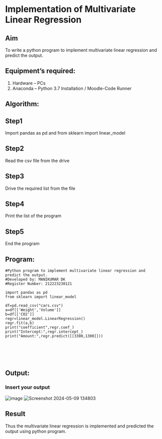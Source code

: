 # Implementation of Multivariate Linear Regression
## Aim
To write a python program to implement multivariate linear regression and predict the output.
## Equipment’s required:
1.	Hardware – PCs
2.	Anaconda – Python 3.7 Installation / Moodle-Code Runner
## Algorithm:
## Step1
Import pandas as pd and from sklearn import linear_model

## Step2
Read the csv file from the drive

## Step3
Drive the required list from the file

## Step4
Print the list of the program

## Step5
End the program

## Program:
```
#Python program to implement multivariate linear regression and predict the output.
#Developed by: MANIKUMAR DK
#Register Number: 212223230121

import pandas as pd
from sklearn import linear_model

df=pd.read_csv("cars.csv")
a=df[['Weight','Volume']]
b=df[['CO2']]
regr=linear_model.LinearRegression()
regr.fit(a,b)
print("coefficient",regr.coef_)
print("Intercept:",regr.intercept_)
print("Amount:",regr.predict([[3300,1300]]))






```
## Output:

### Insert your output
![image](https://github.com/MANIKUMARDK/Multivariate-Linear-Regression/assets/147215581/56742497-9649-4fbc-b66a-9fa46671051f)
![Screenshot 2024-05-09 134803](https://github.com/MANIKUMARDK/Multivariate-Linear-Regression/assets/147215581/27370eb3-c323-4287-8bb6-0fd26b8cc549)



## Result
Thus the multivariate linear regression is implemented and predicted the output using python program.
